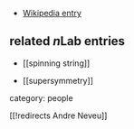 
* [Wikipedia entry](https://en.wikipedia.org/wiki/Andr%C3%A9_Neveu)

## related $n$Lab entries

* [[spinning string]]

* [[supersymmetry]]

category: people

[[!redirects Andre Neveu]]